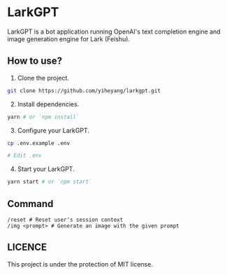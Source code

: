 # LarkGPT

LarkGPT is a bot application running OpenAI's text completion engine and image generation engine for Lark (Feishu).

## How to use?

1. Clone the project.
```bash
git clone https://github.com/yiheyang/larkgpt.git
```
2. Install dependencies.
```bash
yarn # or `npm install`
```
3. Configure your LarkGPT.
```bash
cp .env.example .env

# Edit .env
```
4. Start your LarkGPT.
```bash
yarn start # or `npm start`
```
## Command
```text
/reset # Reset user's session context
/img <prompt> # Generate an image with the given prompt
```
## LICENCE
This project is under the protection of MIT license.
